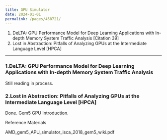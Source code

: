 ```yaml
---
title: GPU Simulator
date: 2024-01-01
permalink: /pages/458721/
---
```


1. DeLTA: GPU Performance Model for Deep Learning Applications with In-depth Memory System Traffic Analysis [Citation 39]
2. Lost in Abstraction: Pitfalls of Analyzing GPUs at the Intermediate Language Level [HPCA]

---
### 1.DeLTA: GPU Performance Model for Deep Learning Applications with In-depth Memory System Traffic Analysis
Still reading in process.

### 2.Lost in Abstraction: Pitfalls of Analyzing GPUs at the Intermediate Language Level [HPCA]
Done.
Gem5 GPU Introduction.

Reference Materials

AMD_gem5_APU_simulator_isca_2018_gem5_wiki.pdf
